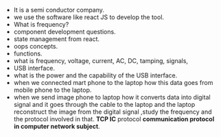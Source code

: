 - It is a semi conductor company.
- we use the software like react JS to develop the tool.
- What is frequency?
- component development questions.
- state management from react.
- oops concepts.
- functions.
- what is frequency, voltage, current, AC, DC, tamping, signals,
- USB interface.
- what is the power and the capability of the USB interface.
- when we connected mart phone to the laptop how this data goes from mobile phone to the laptop.
- when we send image phone to laptop how it converts data into digital signal and it goes through the cable to the laptop and the laptop reconstruct the image from the digital signal ,study the frequency and the protocol involved in that. **TCP IC** protocol **communication protocol in computer network subject**.